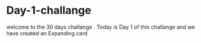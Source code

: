 # Day-1-challange
welcome to the 30 days challange . Today  is Day 1 of this challange and we have created an Expanding card
